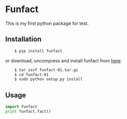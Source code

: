 # Funfact
This is my first python package for test.


Installation
------------

```Bash
    $ pip install funfact
```
or download, uncompress and install funfact from [here](https://pypi.python.org/pypi/funfact):

```Bash
    $ tar zxvf funfact-01.tar.gz
    $ cd funfact-01
    $ sudo python setup.py install
```
Usage
---------------
```Python
import funfact
print funfact.fact()
```

